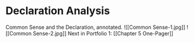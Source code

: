 # Declaration Analysis
Common Sense and the Declaration, annotated.
![[Common Sense-1.jpg]]
![[Common Sense-2.jpg]]
Next in Portfolio 1: [[Chapter 5 One-Pager]]